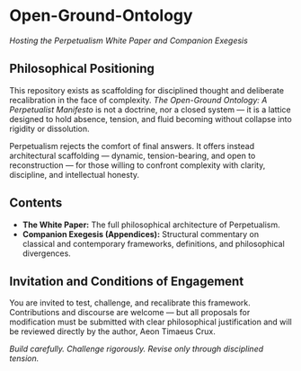 # Open-Ground-Ontology  
*Hosting the Perpetualism White Paper and Companion Exegesis*  

## Philosophical Positioning  
This repository exists as scaffolding for disciplined thought and deliberate recalibration in the face of complexity. *The Open-Ground Ontology: A Perpetualist Manifesto* is not a doctrine, nor a closed system — it is a lattice designed to hold absence, tension, and fluid becoming without collapse into rigidity or dissolution.  

Perpetualism rejects the comfort of final answers. It offers instead architectural scaffolding — dynamic, tension-bearing, and open to reconstruction — for those willing to confront complexity with clarity, discipline, and intellectual honesty.  

## Contents  
- **The White Paper:** The full philosophical architecture of Perpetualism.  
- **Companion Exegesis (Appendices):** Structural commentary on classical and contemporary frameworks, definitions, and philosophical divergences.  

## Invitation and Conditions of Engagement  
You are invited to test, challenge, and recalibrate this framework. Contributions and discourse are welcome — but all proposals for modification must be submitted with clear philosophical justification and will be reviewed directly by the author, Aeon Timaeus Crux.  

*Build carefully. Challenge rigorously. Revise only through disciplined tension.*  
